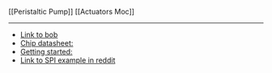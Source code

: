 [[Peristaltic Pump]]
[[Actuators Moc]]

---

- [Link to bob](https://www.mouser.de/ProductDetail/Trinamic/TMC429-BOB?qs=TiOZkKH1s2Se%2F%2FLYhTB%2FJQ%3D%3D&mgh=1&vip=1&gclid=CjwKCAiAhqCdBhB0EiwAH8M_GvzlGAqrt30YcbY78OZxK9vXXRpNWvsqVvNO4BaNcW7UNcw6WFi0sBoCL8IQAvD_BwE)
- [Chip datasheet:](https://www.trinamic.com/fileadmin/assets/Products/ICs_Documents/TMC429_datasheet.pdf)
- [Getting started:](https://www.trinamic.com/fileadmin/assets/Support/AppNotes/AN016_TMC429_TMC26x_Getting_Started_01.pdf)
- [Link to SPI example in reddit](https://www.reddit.com/r/rust/comments/ugbuvz/anyone_have_a_working_example_of_spi_on_raspberry/)
